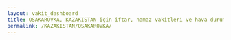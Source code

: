 ```yaml
---
layout: vakit_dashboard
title: OSAKAROVKA, KAZAKISTAN için iftar, namaz vakitleri ve hava durumu - ilçe/eyalet seç
permalink: /KAZAKISTAN/OSAKAROVKA/
---
```


<script type="text/javascript">
  var GLOBAL_COUNTRY = 'KAZAKISTAN';
  var GLOBAL_CITY = 'OSAKAROVKA';
  var GLOBAL_STATE = '';
  var lat = 72;
  var lon = 21;
</script>
